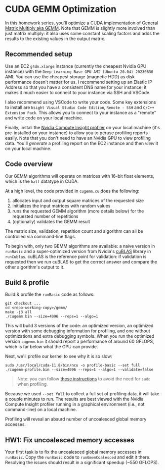 # CUDA GEMM Optimization

In this homework series, you'll optimize a CUDA implementation of 
[General Matrix Multiply aka GEMM](https://en.wikipedia.org/wiki/Basic_Linear_Algebra_Subprograms#Level_3). 
Note that GEMM is slightly more involved than just matrix multiply: it also uses some constant scaling factors 
and adds the results to the existing values in the output matrix.

## Recommended setup

Use an EC2 `g4dn.xlarge` instance (currently the cheapest Nvidia GPU instance) with the `Deep Learning Base GPU AMI (Ubuntu 20.04) 20230830` AMI. 
You can use the cheapest storage (magnetic HDD) as disk performance doesn't matter for us. 
I recommend setting up an Elastic IP Address so that you have a consistent DNS name for your instance; it makes 
it much easier to connect to your instance via SSH and VSCode.

I also recommend using VSCode to write your code. Some key extensions to install are `Nsight Visual Studio Code Edition`, 
`Remote - SSH` and `C/C++ Extension Pack`. This allows you to connect to your instance as a "remote" and write
code on your local machine.

Finally, install the [Nvidia Compute Insight profiler](https://developer.nvidia.com/tools-overview/nsight-compute/get-started) 
on your local machine (it's pre-installed on your instance) to allow you to peruse profiling reports easily. Note that you 
don't need to have an Nvidia GPU to view profiling data. You'll *generate* a profiling report on the EC2 instance and then *view* it on your local machine.

## Code overview

Our GEMM algorithms will operate on matrices with 16-bit float elements, which is the `half` datatype in CUDA.

At a high level, the code provided in `cugemm.cu` does the following:
1. allocates input and output square matrices of the requested size
2. initializes the input matrices with random values
3. runs the requested GEMM algorithm (more details below) for the requested number of repetitions
4. (optionally) validates the GEMM result

The matrix size, validation, repetition count and algorithm can all be controlled via command-line flags.

To begin with, only two GEMM algorithms are available: a naive version in `runBasic` 
and a super-optimized version from Nvidia's [cuBLAS](https://docs.nvidia.com/cuda/cublas/index.html) library in `runCublas`. 
cuBLAS is the reference point for validation: if validation is requested then we run cuBLAS to get the correct answer
and compare the other algorithm's output to it.

## Build & profile

Build & profile the `runBasic` code as follows:

```
git checkout ...
cd <repo-working-copy>/gemm/
make -j3 all
./cugemm.bin --size=4096 --reps=1 --algo=1
```
This will build 3 versions of the code: an optimized version, an optimized version with some debugging information for profiling,
and one without optimizations and extra debugging symbols. 
When you run the optimized version `cugemm.bin` it should report a performance of around 60 GFLOPS, which is far below what the GPU can provide.

Next, we'll profile our kernel to see why it is so slow:
```
sudo /usr/local/cuda-11.8/bin/ncu -o profile-basic --set full ./cugemm-profile.bin --size=4096 --reps=1 --algo=1 --validate=false
```
> Note: you can follow [these instructions](https://developer.nvidia.com/nvidia-development-tools-solutions-err_nvgpuctrperm-permission-issue-performance-counters#AllUsersTag) to avoid the need for `sudo` when profiling.

Because we used `--set full` to collect a full set of profiling data, it will take a couple minutes to run. The results 
are best viewed with the Nvidia Compute Insight profiler running in a graphical environment (i.e., not command-line) on a local machine.

Profiling will reveal an absurd number of uncoalesced global memory accesses. 

## HW1: Fix uncoalesced memory accesses

Your first task is to fix the uncoalesced global memory accesses in `runBasic`. Copy the `runBasic` code to `runGmemCoalesced` and edit it there. Resolving the issues should result in a significant speedup (~550 GFLOPS).
